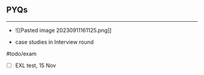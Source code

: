 ## PYQs
---
- ![[Pasted image 20230911161125.png]]

- case studies in Interview round

#todo/exam 
- [ ] EXL test, 15 Nov